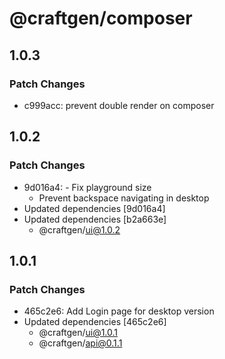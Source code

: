 # @craftgen/composer

## 1.0.3

### Patch Changes

- c999acc: prevent double render on composer

## 1.0.2

### Patch Changes

- 9d016a4: - Fix playground size
  - Prevent backspace navigating in desktop
- Updated dependencies [9d016a4]
- Updated dependencies [b2a663e]
  - @craftgen/ui@1.0.2

## 1.0.1

### Patch Changes

- 465c2e6: Add Login page for desktop version
- Updated dependencies [465c2e6]
  - @craftgen/ui@1.0.1
  - @craftgen/api@0.1.1

